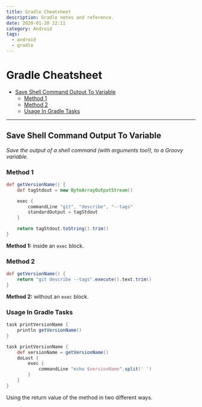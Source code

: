 ```yaml
---
title: Gradle Cheatsheet
description: Gradle notes and reference.
date: 2020-01-20 22:11
category: Android
tags:
  - android
  - gradle
---
```


# Gradle Cheatsheet

- [Save Shell Command Output To Variable](#save-shell-command-output-to-variable)
  - [Method 1](#method-1)
  - [Method 2](#method-2)
  - [Usage In Gradle Tasks](#usage-in-gradle-tasks)

- - -

## Save Shell Command Output To Variable

_Save the output of a shell command (with arguments too!), to a Groovy variable._

### Method 1

```groovy
def getVersionName() {
    def tagStdout = new ByteArrayOutputStream()

    exec {
        commandLine "git", "describe", "--tags"
        standardOutput = tagStdout
    }

    return tagStdout.toString().trim()
}
```

**Method 1:** inside an `exec` block.

### Method 2

```groovy
def getVersionName() {
    return "git describe --tags".execute().text.trim()
}
```

**Method 2:** without an `exec` block.

### Usage In Gradle Tasks

```gradle
task printVersionName {
    println getVersionName()
}
```

```gradle
task printVersionName {
    def versionName = getVersionName()
    doLast {
        exec {
            commandLine "echo $versionName".split(' ')
        }
    }
}
```

Using the return value of the method in two different ways.
